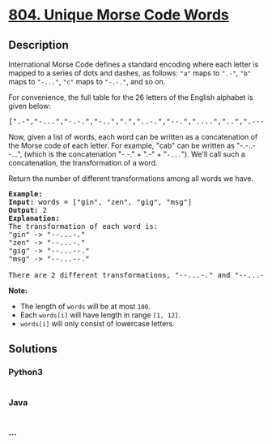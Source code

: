 # [804. Unique Morse Code Words](https://leetcode.com/problems/unique-morse-code-words)



## Description

<p>International Morse Code defines a standard encoding where each letter is mapped to a series of dots and dashes, as follows: <code>&quot;a&quot;</code> maps to <code>&quot;.-&quot;</code>, <code>&quot;b&quot;</code> maps to <code>&quot;-...&quot;</code>, <code>&quot;c&quot;</code> maps to <code>&quot;-.-.&quot;</code>, and so on.</p>

<p>For convenience, the full table for the 26 letters of the English alphabet is given below:</p>

<pre>
[&quot;.-&quot;,&quot;-...&quot;,&quot;-.-.&quot;,&quot;-..&quot;,&quot;.&quot;,&quot;..-.&quot;,&quot;--.&quot;,&quot;....&quot;,&quot;..&quot;,&quot;.---&quot;,&quot;-.-&quot;,&quot;.-..&quot;,&quot;--&quot;,&quot;-.&quot;,&quot;---&quot;,&quot;.--.&quot;,&quot;--.-&quot;,&quot;.-.&quot;,&quot;...&quot;,&quot;-&quot;,&quot;..-&quot;,&quot;...-&quot;,&quot;.--&quot;,&quot;-..-&quot;,&quot;-.--&quot;,&quot;--..&quot;]</pre>

<p>Now, given a list of words, each word can be written as a concatenation of the Morse code of each letter. For example, &quot;cab&quot; can be written as &quot;-.-..--...&quot;, (which is the concatenation &quot;-.-.&quot; + &quot;.-&quot; + &quot;<code>-...</code>&quot;). We&#39;ll call such a concatenation, the transformation&nbsp;of a word.</p>

<p>Return the number of different transformations among all words we have.</p>

<pre>
<strong>Example:</strong>
<strong>Input:</strong> words = [&quot;gin&quot;, &quot;zen&quot;, &quot;gig&quot;, &quot;msg&quot;]
<strong>Output:</strong> 2
<strong>Explanation: </strong>
The transformation of each word is:
&quot;gin&quot; -&gt; &quot;--...-.&quot;
&quot;zen&quot; -&gt; &quot;--...-.&quot;
&quot;gig&quot; -&gt; &quot;--...--.&quot;
&quot;msg&quot; -&gt; &quot;--...--.&quot;

There are 2 different transformations, &quot;--...-.&quot; and &quot;--...--.&quot;.
</pre>

<p><strong>Note:</strong></p>

<ul>
	<li>The length of <code>words</code> will be at most <code>100</code>.</li>
	<li>Each <code>words[i]</code> will have length in range <code>[1, 12]</code>.</li>
	<li><code>words[i]</code> will only consist of lowercase letters.</li>
</ul>


## Solutions

<!-- tabs:start -->

### **Python3**

```python

```

### **Java**

```java

```

### **...**

```

```

<!-- tabs:end -->
